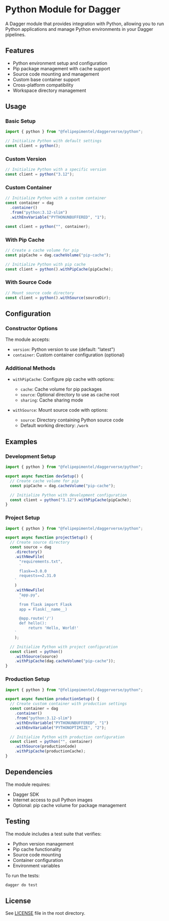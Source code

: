 # Python Module for Dagger

A Dagger module that provides integration with Python, allowing you to run Python applications and manage Python environments in your Dagger pipelines.

## Features

- Python environment setup and configuration
- Pip package management with cache support
- Source code mounting and management
- Custom base container support
- Cross-platform compatibility
- Workspace directory management

## Usage

### Basic Setup

```typescript
import { python } from "@felipepimentel/daggerverse/python";

// Initialize Python with default settings
const client = python();
```

### Custom Version

```typescript
// Initialize Python with a specific version
const client = python("3.12");
```

### Custom Container

```typescript
// Initialize Python with a custom container
const container = dag
  .container()
  .from("python:3.12-slim")
  .withEnvVariable("PYTHONUNBUFFERED", "1");

const client = python("", container);
```

### With Pip Cache

```typescript
// Create a cache volume for pip
const pipCache = dag.cacheVolume("pip-cache");

// Initialize Python with pip cache
const client = python().withPipCache(pipCache);
```

### With Source Code

```typescript
// Mount source code directory
const client = python().withSource(sourceDir);
```

## Configuration

### Constructor Options

The module accepts:

- `version`: Python version to use (default: "latest")
- `container`: Custom container configuration (optional)

### Additional Methods

- `withPipCache`: Configure pip cache with options:

  - `cache`: Cache volume for pip packages
  - `source`: Optional directory to use as cache root
  - `sharing`: Cache sharing mode

- `withSource`: Mount source code with options:
  - `source`: Directory containing Python source code
  - Default working directory: `/work`

## Examples

### Development Setup

```typescript
import { python } from "@felipepimentel/daggerverse/python";

export async function devSetup() {
  // Create cache volume for pip
  const pipCache = dag.cacheVolume("pip-cache");

  // Initialize Python with development configuration
  const client = python("3.12").withPipCache(pipCache);
}
```

### Project Setup

```typescript
import { python } from "@felipepimentel/daggerverse/python";

export async function projectSetup() {
  // Create source directory
  const source = dag
    .directory()
    .withNewFile(
      "requirements.txt",
      `
      flask==3.0.0
      requests==2.31.0
    `
    )
    .withNewFile(
      "app.py",
      `
      from flask import Flask
      app = Flask(__name__)

      @app.route('/')
      def hello():
          return 'Hello, World!'
    `
    );

  // Initialize Python with project configuration
  const client = python()
    .withSource(source)
    .withPipCache(dag.cacheVolume("pip-cache"));
}
```

### Production Setup

```typescript
import { python } from "@felipepimentel/daggerverse/python";

export async function productionSetup() {
  // Create custom container with production settings
  const container = dag
    .container()
    .from("python:3.12-slim")
    .withEnvVariable("PYTHONUNBUFFERED", "1")
    .withEnvVariable("PYTHONOPTIMIZE", "2");

  // Initialize Python with production configuration
  const client = python("", container)
    .withSource(productionCode)
    .withPipCache(productionCache);
}
```

## Dependencies

The module requires:

- Dagger SDK
- Internet access to pull Python images
- Optional: pip cache volume for package management

## Testing

The module includes a test suite that verifies:

- Python version management
- Pip cache functionality
- Source code mounting
- Container configuration
- Environment variables

To run the tests:

```bash
dagger do test
```

## License

See [LICENSE](../LICENSE) file in the root directory.
